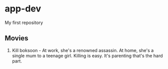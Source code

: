 # app-dev
My first repository
## Movies
1. Kill boksoon - At work, she's a renowned assassin. At home, she's a single mum to a teenage girl. Killing is easy. It's parenting that's the hard part.

